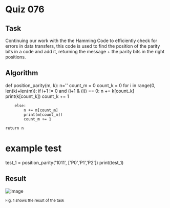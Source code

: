 # Quiz 076

## Task
Continuing our work with the the Hamming Code to efficiently check for errors in data transfers, this code is used to find the position of the parity bits in a code and add it, returning the message + the parity bits in the right positions.

## Algorithm

def position_parity(m, k):
    n=''
    count_m = 0
    count_k = 0
    for i in range(0, len(k)+len(m)):
        if i+1 != 0 and (i+1 & (i)) == 0:
            n += k[count_k]
            print(k[count_k])
            count_k += 1

        else:
            n += m[count_m]
            print(m[count_m])
            count_m += 1

    return n

# example test
test_1 = position_parity('1011', ['P0','P1','P2'])
print(test_1)

## Result
![image](https://github.com/user-attachments/assets/9dc742fa-e0c9-42cf-9df1-f83612f2971f)

<sub>Fig. 1 shows the result of the task</sub>
